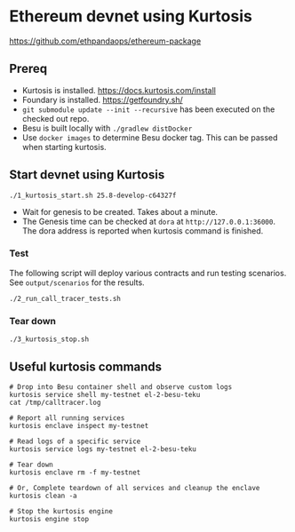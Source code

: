 # Ethereum devnet using Kurtosis
https://github.com/ethpandaops/ethereum-package

## Prereq
- Kurtosis is installed. https://docs.kurtosis.com/install
- Foundary is installed. https://getfoundry.sh/
- `git submodule update --init --recursive` has been executed on the checked out repo.
- Besu is built locally with `./gradlew distDocker`
- Use `docker images` to determine Besu docker tag. This can be passed when starting kurtosis.

## Start devnet using Kurtosis

```shell
./1_kurtosis_start.sh 25.8-develop-c64327f
```
- Wait for genesis to be created. Takes about a minute.
- The Genesis time can be checked at `dora` at `http://127.0.0.1:36000`. The dora address is reported when kurtosis 
command is finished.

### Test
The following script will deploy various contracts and run testing scenarios. See `output/scenarios` for the results.

```shell
./2_run_call_tracer_tests.sh
```

### Tear down
```shell
./3_kurtosis_stop.sh
```

## Useful kurtosis commands
```shell
# Drop into Besu container shell and observe custom logs
kurtosis service shell my-testnet el-2-besu-teku
cat /tmp/calltracer.log

# Report all running services
kurtosis enclave inspect my-testnet

# Read logs of a specific service
kurtosis service logs my-testnet el-2-besu-teku  

# Tear down
kurtosis enclave rm -f my-testnet

# Or, Complete teardown of all services and cleanup the enclave
kurtosis clean -a

# Stop the kurtosis engine
kurtosis engine stop
```